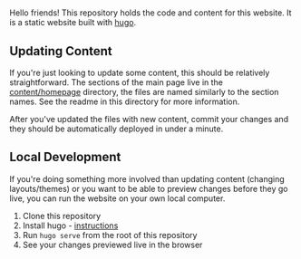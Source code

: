 #

Hello friends! This repository holds the code and content for this website. It is a static website built with [hugo](https://gohugo.io).

## Updating Content

If you're just looking to update some content, this should be relatively
straightforward. The sections of the main page live in the
[content/homepage](./content/homepage/) directory, the files are named similarly
to the section names. See the readme in this directory for more information.

After you've updated the files with new content, commit your changes and they
should be automatically deployed in under a minute.

## Local Development

If you're doing something more involved than updating content (changing
layouts/themes) or you want to be able to preview changes before they go live,
you can run the website on your own local computer.

1. Clone this repository
2. Install hugo - [instructions](https://gohugo.io/installation/)
3. Run `hugo serve` from the root of this repository
4. See your changes previewed live in the browser